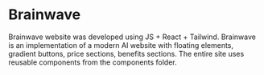 # Brainwave
Brainwave website was developed using JS + React + Tailwind. Brainwave is an implementation of a modern AI website with floating elements, gradient buttons, price sections, benefits sections. The entire site uses reusable components from the components folder.  
